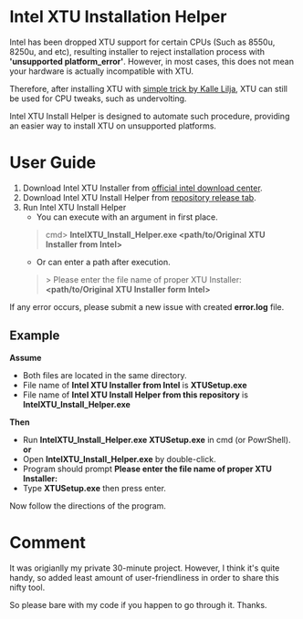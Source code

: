 # Intel XTU Installation Helper

Intel has been dropped XTU support for certain CPUs (Such as 8550u, 8250u, and etc), resulting installer to reject installation process with **'unsupported platform_error'**. However, in most cases, this does not mean your hardware is actually incompatible with XTU. 

Therefore, after installing XTU with [simple trick by Kalle Lilja](https://kallelilja.com/2018/12/workaround-xtu-attempted-to-install-on-an-unsupported-platform/), XTU can still be used for CPU tweaks, such as undervolting.

Intel XTU Install Helper is designed to automate such procedure, providing an easier way to install XTU on unsupported platforms.


# User Guide

 1. Download Intel XTU Installer from [official intel download center](https://downloadcenter.intel.com/download/24075/Intel-Extreme-Tuning-Utility-Intel-XTU-).
 2. Download Intel XTU Install Helper from  [repository release tab](https://github.com/gimdh/Intel-XTU-Install-Helper/releases).
 3. Run Intel XTU Install Helper
	 - You can execute with an argument in first place.
	 > cmd> **IntelXTU_Install_Helper.exe <path/to/Original XTU Installer from Intel>**
	 - Or can enter a path after execution.
	 > \> Please enter the file name of proper XTU Installer: **<path/to/Original XTU Installer form Intel>**


If any error occurs, please submit a new issue with created **error.log** file.


## Example

**Assume**
- Both files are located in the same directory.
- File name of **Intel XTU Installer from Intel** is **XTUSetup.exe**
- File name of **Intel XTU Install Helper from this repository** is **IntelXTU_Install_Helper.exe**

**Then**
- Run **IntelXTU_Install_Helper.exe XTUSetup.exe** in cmd (or PowrShell).
	**or**
- Open **IntelXTU_Install_Helper.exe** by double-click.
- Program should prompt **Please enter the file name of proper XTU Installer:**
- Type **XTUSetup.exe** then press enter.

Now follow the directions of the program.


# Comment
It was origianlly my private 30-minute project. However, I think it's quite handy, so added least amount of user-friendliness in order to share this nifty tool.

So please bare with my code if you happen to go through it. Thanks.




